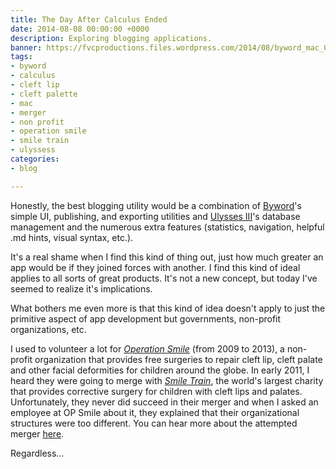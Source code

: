 ```yaml
---
title: The Day After Calculus Ended
date: 2014-08-08 00:00:00 +0000
description: Exploring blogging applications.
banner: https://fvcproductions.files.wordpress.com/2014/08/byword_mac_03.jpg
tags:
- byword
- calculus
- cleft lip
- cleft palette
- mac
- merger
- non profit
- operation smile
- smile train
- ulyssess
categories:
- blog

---
```

Honestly, the best blogging utility would be a combination of [Byword](//bywordapp.com "Byword")'s simple UI, publishing, and exporting utilities and [Ulysses III](//ulyssesapp.com "Ulysses")'s database management and the numerous extra features (statistics, navigation, helpful .md hints, visual syntax, etc.).

It's a real shame when I find this kind of thing out, just how much greater an app would be if they joined forces with another. I find this kind of ideal applies to all sorts of great products. It's not a new concept, but today I've seemed to realize it's implications.

What bothers me even more is that this kind of idea doesn't apply to just the primitive aspect of app development but governments, non-profit organizations, etc.

I used to volunteer a lot for _[Operation Smile](//www.operationsmile.org "Operation Smile")_ (from 2009 to 2013), a non-profit organization that provides free surgeries to repair cleft lip, cleft palate and other facial deformities for children around the globe. In early 2011, I heard they were going to merge with _[Smile Train](//www.smiletrain.org "Smile Train")_, the world's largest charity that provides corrective surgery for children with cleft lips and palates. Unfortunately, they never did succeed in their merger and when I asked an employee at OP Smile about it, they explained that their organizational structures were too different. You can hear more about the attempted merger [here](//www.nytimes.com/2011/02/24/business/24smile.html?pagewanted=all "Merger").

Regardless…
